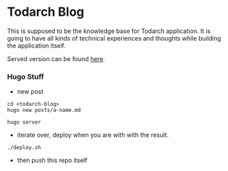 # Todarch Blog

This is supposed to be the knowledge base for Todarch application. It is going
to have all kinds of technical experiences and thoughts while building the
application itself.

Served version can be found
[here](https://github.com/todarch/todarch.github.io).


### Hugo Stuff

- new post

```shell
cd <todarch-blog>
hugo new posts/a-name.md
```

```shell
hugo server
```

- iterate over, deploy when you are with with the result.

```shell
./deploy.sh
```

- then push this repo itself
